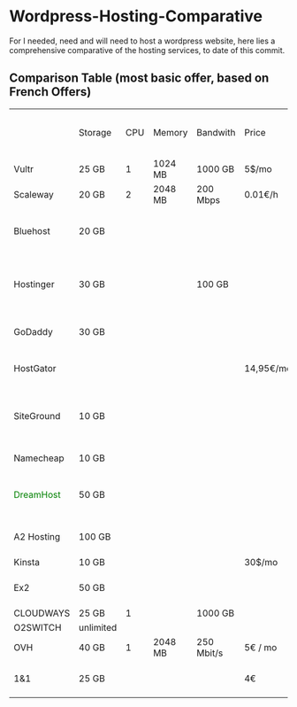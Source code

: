 # Wordpress-Hosting-Comparative

For I needed, need and will need to host a wordpress website, here lies a comprehensive comparative of the hosting services, to date of this commit.

## Comparison Table (most basic offer, based on French Offers)
<table>
    <tr>
        <td></td>
        <td>Storage</td>
        <td>CPU</td>
        <td>Memory</td>
        <td>Bandwith</td>
        <td>Price</td>
        <td>Total / month (+20% vat)</td>
        <td>Price 1 year (w/ discount)</td>
        <td>Price 2 year (w/ discount)</td>
    </tr>
    <tr>
        <td>Vultr</td>
        <td>25 GB</td>
        <td>1</td>
        <td>1024 MB</td>
        <td>1000 GB</td>
        <td>5$/mo</td>
        <td>6$</td>
        <td>72$</td>
        <td>144€</td>
    </tr>
    <tr>
        <td>Scaleway</td>
        <td>20 GB</td>
        <td>2</td>
        <td>2048 MB</td>
        <td>200 Mbps</td>
        <td>0.01€/h</td>
        <td>7,30€</td>
        <td>87,60€</td>
        <td>175.2€</td>
    </tr>
    <tr>
        <td>Bluehost</td>
        <td>20 GB</td>
        <td></td>
        <td></td>
        <td></td>
        <td></td>
        <td>17.01€</td>
        <td>4.22€ / mo (50.66€)</td>
        <td>3.37€ / mo (80.85€ / 2yr)</td>
    </tr>
    <tr>
        <td>Hostinger</td>
        <td>30 GB</td>
        <td></td>
        <td></td>
        <td>100 GB</td>
        <td></td>
        <td>7.99$</td>
        <td>3,59€ / mo (43.8 + 20% = 51.70€)</td>
        <td>2.59€ / mo (62,16 € + 20%) 74.59</td>
    </tr>
    <tr>
        <td>GoDaddy</td>
        <td>30 GB</td>
        <td></td>
        <td></td>
        <td></td>
        <td></td>
        <td>8,39€</td>
        <td>1.20€ /mo (14.40€)</td>
        <td>3.85€ / mo (92.40€)</td>
    </tr>
    <tr>
        <td>HostGator</td>
        <td></td>
        <td></td>
        <td></td>
        <td></td>
        <td>14,95€/mo</td>
        <td>14,95€</td>
        <td>3.95$ / mo (50.53€)</td>
        <td>3.45$ / mo (88.27 $)</td>
    </tr>
    <tr>
        <td>SiteGround</td>
        <td>10 GB</td>
        <td></td>
        <td></td>
        <td></td>
        <td></td>
        <td>12.99 €</td>
        <td>5.99$ / mo (Subtotal:EUR71.88 ;VAT at 20%:EUR14.38 ; TOTAL:86.26€)</td>
        <td>258€ / 2y</td>
    </tr>
    <tr>
        <td>Namecheap</td>
        <td>10 GB</td>
        <td></td>
        <td></td>
        <td></td>
        <td></td>
        <td>3.26 €</td>
        <td>€19.25 (renewal at 25.13€)</td>
        <td>44.38€</td>
    </tr>
    <tr>
        <td style="color:green">DreamHost</td>
        <td>50 GB</td>
        <td></td>
        <td></td>
        <td></td>
        <td></td>
        <td>4.95$</td>
        <td>2.95$ / mo (35.4$)</td>
        <td>Ntg for 2 year, but 3y = 93.24$</td>
    </tr>
    <tr>
        <td>A2 Hosting</td>
        <td>100 GB</td>
        <td></td>
        <td></td>
        <td></td>
        <td></td>
        <td>10.99$</td>
        <td>€70.56 (€90.75 EUR -  (promo) €-20.19 EUR)</td>
        <td>3y = 107.64</td>
    </tr>
    <tr>
        <td>Kinsta</td>
        <td>10 GB</td>
        <td></td>
        <td></td>
        <td></td>
        <td>30$/mo</td>
        <td></td>
        <td>300$</td>
        <td></td>
    </tr>
    <tr>
        <td>Ex2</td>
        <td>50 GB</td>
        <td></td>
        <td></td>
        <td></td>
        <td></td>
        <td>7.99€</td>
        <td>5.49€ / mo (65.88€)</td>
        <td>3 yrs = 4.49€ / yr (161.64€)</td>
    </tr>
    <tr>
        <td>CLOUDWAYS</td>
        <td>25 GB</td>
        <td>1</td>
        <td></td>
        <td>1000 GB</td>
        <td></td>
        <td>10$</td>
        <td>120$</td>
        <td></td>
    </tr>
    <tr>
        <td>O2SWITCH</td>
        <td>unlimited</td>
        <td></td>
        <td></td>
        <td></td>
        <td></td>
        <td></td>
        <td>60$</td>
        <td>120$</td>
    </tr>
    <tr>
        <td>OVH</td>
        <td>40 GB</td>
        <td>1</td>
        <td>2048 MB</td>
        <td>250 Mbit/s</td>
        <td>5€ / mo</td>
        <td>6€</td>
        <td>52.44€</td>
        <td>96.90€</td>
    </tr>
    <tr>
        <td>1&amp;1</td>
        <td>25 GB</td>
        <td></td>
        <td></td>
        <td></td>
        <td>4€</td>
        <td>5€</td>
        <td>28.8€ (12*2)</td>
        <td>88.8€ (28.8 + 4x12)</td>
    </tr>
</table>
